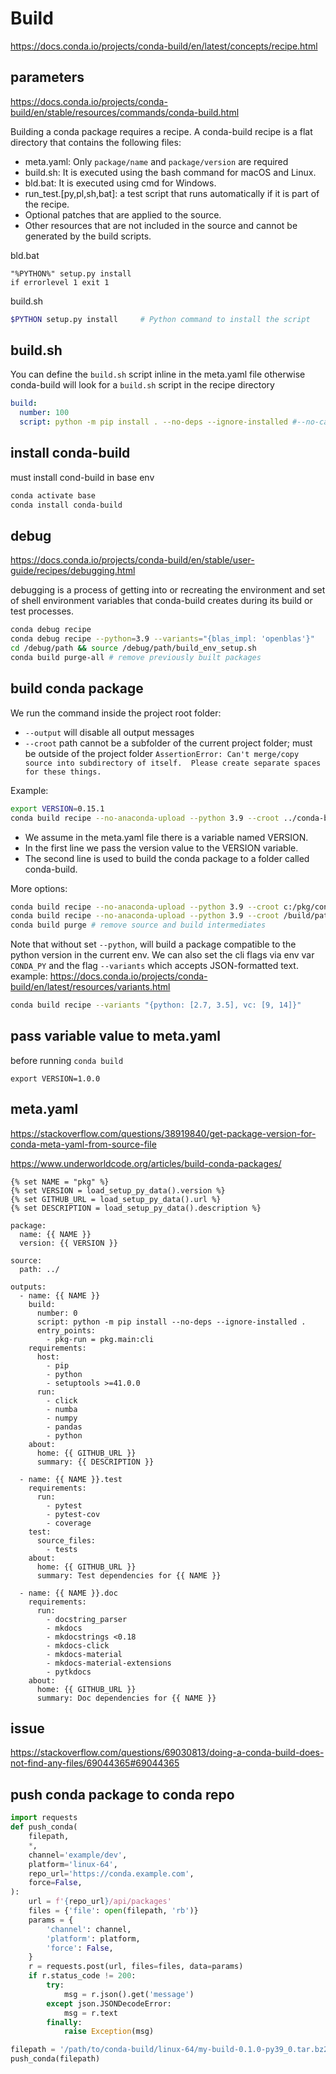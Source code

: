 <!-- {% raw %} -->
# Build

https://docs.conda.io/projects/conda-build/en/latest/concepts/recipe.html

## parameters
https://docs.conda.io/projects/conda-build/en/stable/resources/commands/conda-build.html

Building a conda package requires a recipe. 
A conda-build recipe is a flat directory that contains the following files:
- meta.yaml: Only `package/name` and `package/version` are required
- build.sh: It is executed using the bash command for macOS and Linux.
- bld.bat: It is executed using cmd for Windows.
- run_test.[py,pl,sh,bat]: a test script that runs automatically if it is part of the recipe.
- Optional patches that are applied to the source.
- Other resources that are not included in the source and cannot be generated by the build scripts.

bld.bat
```batch
"%PYTHON%" setup.py install
if errorlevel 1 exit 1
```

build.sh
```sh
$PYTHON setup.py install     # Python command to install the script
```

## build.sh
You can define the `build.sh` script inline in the meta.yaml file otherwise conda-build will look for a `build.sh` script in the recipe directory 
```yaml
build:
  number: 100
  script: python -m pip install . --no-deps --ignore-installed #--no-cache-dir -vvv
```

## install conda-build
must install cond-build in base env
```sh
conda activate base
conda install conda-build
```

## debug
https://docs.conda.io/projects/conda-build/en/stable/user-guide/recipes/debugging.html

debugging is a process of getting into or recreating the environment and 
set of shell environment variables that conda-build creates during its build or test processes.
```sh
conda debug recipe
conda debug recipe --python=3.9 --variants="{blas_impl: 'openblas'}"
cd /debug/path && source /debug/path/build_env_setup.sh
conda build purge-all # remove previously built packages
```

## build conda package
We run the command inside the project root folder:
- `--output` will disable all output messages
- `--croot` path cannot be a subfolder of the current project folder; must be outside of the project folder
  `AssertionError: Can't merge/copy source into subdirectory of itself.  Please create separate spaces for these things.`

Example:
```sh
export VERSION=0.15.1
conda build recipe --no-anaconda-upload --python 3.9 --croot ../conda-build --no-test
```
- We assume in the meta.yaml file there is a variable named VERSION.
- In the first line we pass the version value to the VERSION variable.
- The second line is used to build the conda package to a folder called conda-build.

More options:
```sh
conda build recipe --no-anaconda-upload --python 3.9 --croot c:/pkg/conda --no-test
conda build recipe --no-anaconda-upload --python 3.9 --croot /build/path --no-test --channel ch1 --channel ch2
conda build purge # remove source and build intermediates
```
Note that without set `--python`, will build a package compatible to the python version in the current env. 
We can also set the cli flags via env var `CONDA_PY` and the flag `--variants` which accepts JSON-formatted text.
example: https://docs.conda.io/projects/conda-build/en/latest/resources/variants.html
```sh
conda build recipe --variants "{python: [2.7, 3.5], vc: [9, 14]}"
```

## pass variable value to meta.yaml
before running `conda build`
```
export VERSION=1.0.0
```

## meta.yaml
https://stackoverflow.com/questions/38919840/get-package-version-for-conda-meta-yaml-from-source-file

https://www.underworldcode.org/articles/build-conda-packages/
```
{% set NAME = "pkg" %}
{% set VERSION = load_setup_py_data().version %}
{% set GITHUB_URL = load_setup_py_data().url %}
{% set DESCRIPTION = load_setup_py_data().description %}

package:
  name: {{ NAME }}
  version: {{ VERSION }}

source:
  path: ../

outputs:
  - name: {{ NAME }}
    build:
      number: 0
      script: python -m pip install --no-deps --ignore-installed .
      entry_points:
        - pkg-run = pkg.main:cli
    requirements:
      host:
        - pip
        - python
        - setuptools >=41.0.0
      run:
        - click
        - numba
        - numpy
        - pandas
        - python
    about:
      home: {{ GITHUB_URL }}
      summary: {{ DESCRIPTION }}

  - name: {{ NAME }}.test
    requirements:
      run:
        - pytest
        - pytest-cov
        - coverage
    test:
      source_files:
        - tests
    about:
      home: {{ GITHUB_URL }}
      summary: Test dependencies for {{ NAME }}

  - name: {{ NAME }}.doc
    requirements:
      run:
        - docstring_parser
        - mkdocs
        - mkdocstrings <0.18
        - mkdocs-click
        - mkdocs-material
        - mkdocs-material-extensions
        - pytkdocs
    about:
      home: {{ GITHUB_URL }}
      summary: Doc dependencies for {{ NAME }}
```

<!-- {% endraw %} -->

## issue
https://stackoverflow.com/questions/69030813/doing-a-conda-build-does-not-find-any-files/69044365#69044365

## push conda package to conda repo
```py
import requests
def push_conda(
    filepath,
    *,
    channel='example/dev',
    platform='linux-64',
    repo_url='https://conda.example.com',
    force=False,
):
    url = f'{repo_url}/api/packages'
    files = {'file': open(filepath, 'rb')}
    params = {
        'channel': channel,
        'platform': platform,
        'force': False,
    }
    r = requests.post(url, files=files, data=params)
    if r.status_code != 200:
        try:
            msg = r.json().get('message')
        except json.JSONDecodeError:
            msg = r.text
        finally:
            raise Exception(msg)

filepath = '/path/to/conda-build/linux-64/my-build-0.1.0-py39_0.tar.bz2'
push_conda(filepath)
```
